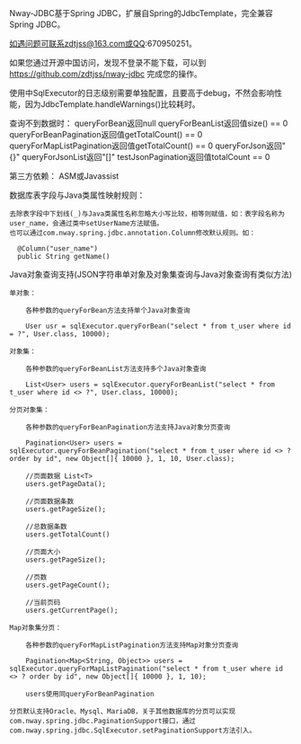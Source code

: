 Nway-JDBC基于Spring JDBC，扩展自Spring的JdbcTemplate，完全兼容Spring JDBC。

如遇问题可联系zdtjss@163.com或QQ:670950251。

如果您通过开源中国访问，发现不登录不能下载，可以到 https://github.com/zdtjss/nway-jdbc 完成您的操作。

使用中SqlExecutor的日志级别需要单独配置，且要高于debug，不然会影响性能，因为JdbcTemplate.handleWarnings()比较耗时。

查询不到数据时： 
	queryForBean返回null
	queryForBeanList返回值size() == 0
	queryForBeanPagination返回值getTotalCount() == 0
	queryForMapListPagination返回值getTotalCount() == 0
	queryForJson返回"{}"
	queryForJsonList返回"[]"
	testJsonPagination返回值totalCount == 0

第三方依赖：
	ASM或Javassist

数据库表字段与Java类属性映射规则：

    去除表字段中下划线(_)与Java类属性名称忽略大小写比较，相等则赋值，如：表字段名称为user_name，会通过类中setUserName方法赋值。
	也可以通过com.nway.spring.jdbc.annotation.Column修改默认规则。如：
	
      @Column("user_name")
      public String getName()
	  
Java对象查询支持(JSON字符串单对象及对象集查询与Java对象查询有类似方法)

    单对象：
	
        各种参数的queryForBean方法支持单个Java对象查询
		
        User usr = sqlExecutor.queryForBean("select * from t_user where id = ?", User.class, 10000);
		
    对象集：
	
        各种参数的queryForBeanList方法支持多个Java对象查询
		
        List<User> users = sqlExecutor.queryForBeanList("select * from t_user where id <> ?", User.class, 10000);
		
    分页对象集：
	
        各种参数的queryForBeanPagination方法支持Java对象分页查询
		
        Pagination<User> users = sqlExecutor.queryForBeanPagination("select * from t_user where id <> ? order by id", new Object[]{ 10000 }, 1, 10, User.class);
		
        //页面数据 List<T>
        users.getPageData();
		
        //页面数据条数
        users.getPageSize();
		
        //总数据条数
        users.getTotalCount()
		
        //页面大小
        users.getPageSize();
		
        //页数
        users.getPageCount();
		
        //当前页码
        users.getCurrentPage();
		
    Map对象集分页：
	
        各种参数的queryForMapListPagination方法支持Map对象分页查询
		
        Pagination<Map<String, Object>> users = sqlExecutor.queryForMapListPagination("select * from t_user where id <> ? order by id", new Object[]{ 10000 }, 1, 10);
		
        users使用同queryForBeanPagination

	分页默认支持Oracle、Mysql、MariaDB，关于其他数据库的分页可以实现com.nway.spring.jdbc.PaginationSupport接口，通过com.nway.spring.jdbc.SqlExecutor.setPaginationSupport方法引入。
